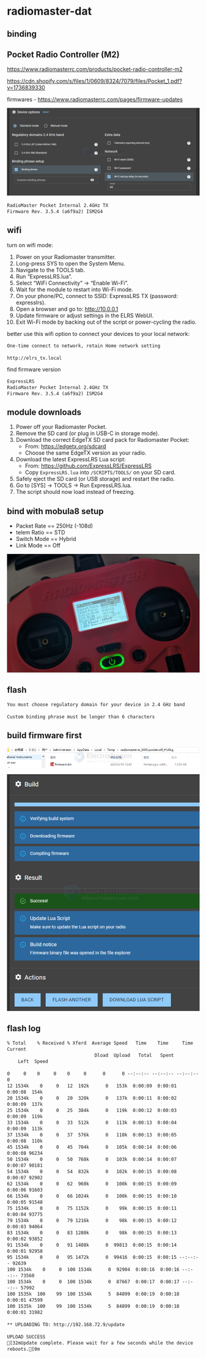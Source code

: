 
# radiomaster-dat


## binding 

## Pocket Radio Controller (M2)


https://www.radiomasterrc.com/products/pocket-radio-controller-m2

https://cdn.shopify.com/s/files/1/0609/8324/7079/files/Pocket_1.pdf?v=1736839330

firmwares - https://www.radiomasterrc.com/pages/firmware-updates


![](2025-05-16-12-45-54.png)


    RadioMaster Pocket Internal 2.4GHz TX
    Firmware Rev. 3.5.4 (a6f9a2) ISM2G4


## wifi 


turn on wifi mode: 

1) Power on your Radiomaster transmitter.
2) Long-press SYS to open the System Menu.
3) Navigate to the TOOLS tab.
4) Run “ExpressLRS.lua”.
5) Select “WiFi Connectivity” → “Enable Wi-Fi”.
6) Wait for the module to restart into Wi-Fi mode.
7) On your phone/PC, connect to SSID: ExpressLRS TX (password: expresslrs).
8) Open a browser and go to: http://10.0.0.1
9) Update firmware or adjust settings in the ELRS WebUI.
10) Exit Wi-Fi mode by backing out of the script or power-cycling the radio.

better use this wifi option to connect your devices to your local network: 

    One-time connect to network, retain Home network setting

    http://elrs_tx.local


find firmware version 

    ExpressLRS
    RadioMaster Pocket Internal 2.4GHz TX
    Firmware Rev. 3.5.4 (a6f9a2) ISM2G4


## module downloads 

1) Power off your Radiomaster Pocket.
2) Remove the SD card (or plug in USB-C in storage mode).
3) Download the correct EdgeTX SD card pack for Radiomaster Pocket:
   - From: https://edgetx.org/sdcard
   - Choose the same EdgeTX version as your radio.
4) Download the latest ExpressLRS Lua script:
   - From: https://github.com/ExpressLRS/ExpressLRS
   - Copy `ExpressLRS.lua` into `/SCRIPTS/TOOLS/` on your SD card.
5) Safely eject the SD card (or USB storage) and restart the radio.
6) Go to [SYS] → TOOLS → Run ExpressLRS.lua.
7) The script should now load instead of freezing.

## bind with mobula8 setup 

- Packet Rate == 250Hz (-108d)
- telem Ratio == STD 
- Switch Mode == Hybrid 
- Link Mode == Off


![](2025-09-02-13-11-15.png)





## flash 

    You must choose regulatory domain for your device in 2.4 GHz band

    Custom binding phrase must be longer than 6 characters


## build firmware first 

![](2025-05-16-12-47-56.png)

![](2025-05-16-12-48-22.png)


## flash log 

    % Total    % Received % Xferd  Average Speed   Time    Time     Time  Current
                                    Dload  Upload   Total   Spent
        Left  Speed

    0     0    0     0    0     0      0      0 --:--:-- --:--:-- --:--:--     0
    12 1534k    0     0   12  192k      0   153k  0:00:09  0:00:01  0:00:08  154k
    20 1534k    0     0   20  320k      0   137k  0:00:11  0:00:02  0:00:09  137k
    25 1534k    0     0   25  384k      0   119k  0:00:12  0:00:03  0:00:09  119k
    33 1534k    0     0   33  512k      0   113k  0:00:13  0:00:04  0:00:09  113k
    37 1534k    0     0   37  576k      0   110k  0:00:13  0:00:05  0:00:08  110k
    45 1534k    0     0   45  704k      0   105k  0:00:14  0:00:06  0:00:08 96234
    50 1534k    0     0   50  768k      0   103k  0:00:14  0:00:07  0:00:07 90181
    54 1534k    0     0   54  832k      0   102k  0:00:15  0:00:08  0:00:07 92902
    62 1534k    0     0   62  960k      0   100k  0:00:15  0:00:09  0:00:06 91603
    66 1534k    0     0   66 1024k      0   100k  0:00:15  0:00:10  0:00:05 91548
    75 1534k    0     0   75 1152k      0    99k  0:00:15  0:00:11  0:00:04 93775
    79 1534k    0     0   79 1216k      0    98k  0:00:15  0:00:12  0:00:03 94064
    83 1534k    0     0   83 1280k      0    98k  0:00:15  0:00:13  0:00:02 93852
    91 1534k    0     0   91 1408k      0  99813  0:00:15  0:00:14  0:00:01 92958
    95 1534k    0     0   95 1472k      0  99416  0:00:15  0:00:15 --:--:-- 92639
    100 1534k    0     0  100 1534k      0  92904  0:00:16  0:00:16 --:--:-- 73560
    100 1534k    0     0  100 1534k      0  87667  0:00:17  0:00:17 --:--:-- 57992
    100 1535k  100    99  100 1534k      5  84899  0:00:19  0:00:18  0:00:01 47599
    100 1535k  100    99  100 1534k      5  84899  0:00:19  0:00:18  0:00:01 31982

    ** UPLOADING TO: http://192.168.72.9/update

    UPLOAD SUCCESS
    [32mUpdate complete. Please wait for a few seconds while the device reboots.[0m